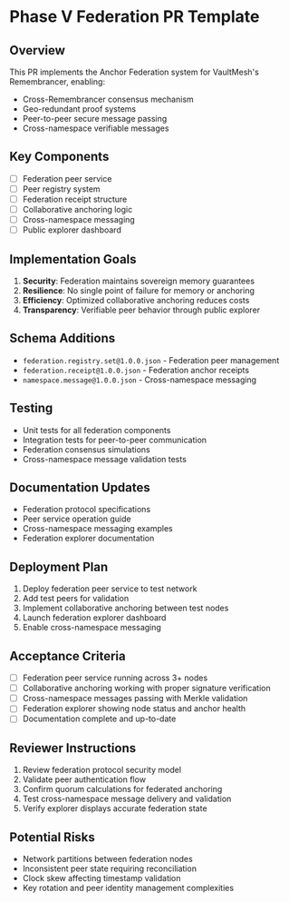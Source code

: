 # Phase V Federation PR Template

## Overview

This PR implements the Anchor Federation system for VaultMesh's Remembrancer, enabling:
- Cross-Remembrancer consensus mechanism
- Geo-redundant proof systems
- Peer-to-peer secure message passing
- Cross-namespace verifiable messages

## Key Components

- [ ] Federation peer service
- [ ] Peer registry system
- [ ] Federation receipt structure
- [ ] Collaborative anchoring logic
- [ ] Cross-namespace messaging
- [ ] Public explorer dashboard

## Implementation Goals

1. **Security**: Federation maintains sovereign memory guarantees
2. **Resilience**: No single point of failure for memory or anchoring
3. **Efficiency**: Optimized collaborative anchoring reduces costs
4. **Transparency**: Verifiable peer behavior through public explorer

## Schema Additions

- `federation.registry.set@1.0.0.json` - Federation peer management
- `federation.receipt@1.0.0.json` - Federation anchor receipts
- `namespace.message@1.0.0.json` - Cross-namespace messaging

## Testing

- Unit tests for all federation components
- Integration tests for peer-to-peer communication
- Federation consensus simulations
- Cross-namespace message validation tests

## Documentation Updates

- Federation protocol specifications
- Peer service operation guide
- Cross-namespace messaging examples
- Federation explorer documentation

## Deployment Plan

1. Deploy federation peer service to test network
2. Add test peers for validation
3. Implement collaborative anchoring between test nodes
4. Launch federation explorer dashboard
5. Enable cross-namespace messaging

## Acceptance Criteria

- [ ] Federation peer service running across 3+ nodes
- [ ] Collaborative anchoring working with proper signature verification
- [ ] Cross-namespace messages passing with Merkle validation
- [ ] Federation explorer showing node status and anchor health
- [ ] Documentation complete and up-to-date

## Reviewer Instructions

1. Review federation protocol security model
2. Validate peer authentication flow
3. Confirm quorum calculations for federated anchoring
4. Test cross-namespace message delivery and validation
5. Verify explorer displays accurate federation state

## Potential Risks

- Network partitions between federation nodes
- Inconsistent peer state requiring reconciliation
- Clock skew affecting timestamp validation
- Key rotation and peer identity management complexities